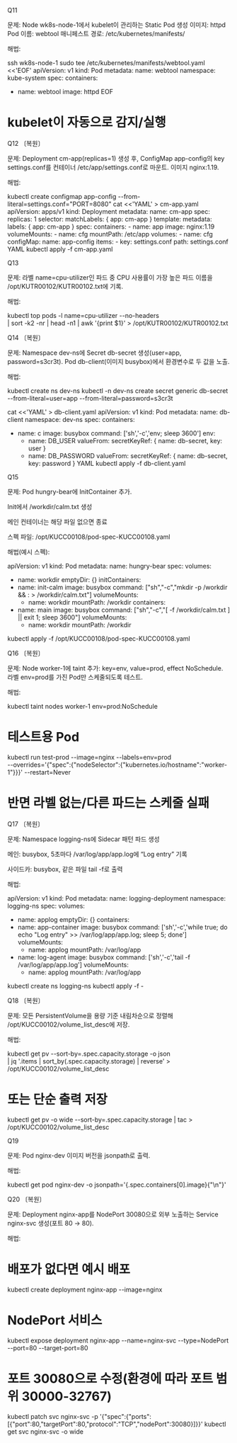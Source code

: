 Q11

문제:
Node wk8s-node-1에서 kubelet이 관리하는 Static Pod 생성
이미지: httpd
Pod 이름: webtool
매니페스트 경로: /etc/kubernetes/manifests/

해법:

ssh wk8s-node-1
sudo tee /etc/kubernetes/manifests/webtool.yaml <<'EOF'
apiVersion: v1
kind: Pod
metadata:
  name: webtool
  namespace: kube-system
spec:
  containers:
  - name: webtool
    image: httpd
EOF
# kubelet이 자동으로 감지/실행

Q12 〔복원〕

문제:
Deployment cm-app(replicas=1) 생성 후, ConfigMap app-config의 key settings.conf를
컨테이너 /etc/app/settings.conf로 마운트. 이미지 nginx:1.19.

해법:

kubectl create configmap app-config --from-literal=settings.conf="PORT=8080"
cat <<'YAML' > cm-app.yaml
apiVersion: apps/v1
kind: Deployment
metadata:
  name: cm-app
spec:
  replicas: 1
  selector:
    matchLabels: { app: cm-app }
  template:
    metadata:
      labels: { app: cm-app }
    spec:
      containers:
      - name: app
        image: nginx:1.19
        volumeMounts:
        - name: cfg
          mountPath: /etc/app
      volumes:
      - name: cfg
        configMap:
          name: app-config
          items:
          - key: settings.conf
            path: settings.conf
YAML
kubectl apply -f cm-app.yaml

Q13

문제:
라벨 name=cpu-utilizer인 파드 중 CPU 사용률이 가장 높은 파드 이름을
/opt/KUTR00102/KUTR00102.txt에 기록.

해법:

kubectl top pods -l name=cpu-utilizer --no-headers \
  | sort -k2 -nr | head -n1 | awk '{print $1}' > /opt/KUTR00102/KUTR00102.txt

Q14 〔복원〕

문제:
Namespace dev-ns에 Secret db-secret 생성(user=app, password=s3cr3t).
Pod db-client(이미지 busybox)에서 환경변수로 두 값을 노출.

해법:

kubectl create ns dev-ns
kubectl -n dev-ns create secret generic db-secret \
  --from-literal=user=app --from-literal=password=s3cr3t

cat <<'YAML' > db-client.yaml
apiVersion: v1
kind: Pod
metadata:
  name: db-client
  namespace: dev-ns
spec:
  containers:
  - name: c
    image: busybox
    command: ['sh','-c','env; sleep 3600']
    env:
    - name: DB_USER
      valueFrom:
        secretKeyRef: { name: db-secret, key: user }
    - name: DB_PASSWORD
      valueFrom:
        secretKeyRef: { name: db-secret, key: password }
YAML
kubectl apply -f db-client.yaml

Q15

문제:
Pod hungry-bear에 InitContainer 추가.

Init에서 /workdir/calm.txt 생성

메인 컨테이너는 해당 파일 없으면 종료

스펙 파일: /opt/KUCC00108/pod-spec-KUCC00108.yaml

해법(예시 스펙):

apiVersion: v1
kind: Pod
metadata:
  name: hungry-bear
spec:
  volumes:
  - name: workdir
    emptyDir: {}
  initContainers:
  - name: init-calm
    image: busybox
    command: ["sh","-c","mkdir -p /workdir && : > /workdir/calm.txt"]
    volumeMounts:
    - name: workdir
      mountPath: /workdir
  containers:
  - name: main
    image: busybox
    command: ["sh","-c","[ -f /workdir/calm.txt ] || exit 1; sleep 3600"]
    volumeMounts:
    - name: workdir
      mountPath: /workdir

kubectl apply -f /opt/KUCC00108/pod-spec-KUCC00108.yaml

Q16 〔복원〕

문제:
Node worker-1에 taint 추가: key=env, value=prod, effect NoSchedule.
라벨 env=prod를 가진 Pod만 스케줄되도록 테스트.

해법:

kubectl taint nodes worker-1 env=prod:NoSchedule
# 테스트용 Pod
kubectl run test-prod --image=nginx --labels=env=prod \
  --overrides='{"spec":{"nodeSelector":{"kubernetes.io/hostname":"worker-1"}}}' --restart=Never
# 반면 라벨 없는/다른 파드는 스케줄 실패

Q17 〔복원〕

문제:
Namespace logging-ns에 Sidecar 패턴 파드 생성

메인: busybox, 5초마다 /var/log/app/app.log에 “Log entry” 기록

사이드카: busybox, 같은 파일 tail -f로 출력

해법:

apiVersion: v1
kind: Pod
metadata:
  name: logging-deployment
  namespace: logging-ns
spec:
  volumes:
  - name: applog
    emptyDir: {}
  containers:
  - name: app-container
    image: busybox
    command: ['sh','-c','while true; do echo "Log entry" >> /var/log/app/app.log; sleep 5; done']
    volumeMounts:
    - name: applog
      mountPath: /var/log/app
  - name: log-agent
    image: busybox
    command: ['sh','-c','tail -f /var/log/app/app.log']
    volumeMounts:
    - name: applog
      mountPath: /var/log/app

kubectl create ns logging-ns
kubectl apply -f -

Q18 〔복원〕

문제:
모든 PersistentVolume을 용량 기준 내림차순으로 정렬해 /opt/KUCC00102/volume_list_desc에 저장.

해법:

kubectl get pv --sort-by=.spec.capacity.storage -o json \
  | jq '.items | sort_by(.spec.capacity.storage) | reverse' > /opt/KUCC00102/volume_list_desc
# 또는 단순 출력 저장
kubectl get pv -o wide --sort-by=.spec.capacity.storage | tac > /opt/KUCC00102/volume_list_desc

Q19

문제:
Pod nginx-dev 이미지 버전을 jsonpath로 출력.

해법:

kubectl get pod nginx-dev -o jsonpath='{.spec.containers[0].image}{"\n"}'

Q20 〔복원〕

문제:
Deployment nginx-app를 NodePort 30080으로 외부 노출하는 Service nginx-svc 생성(포트 80 → 80).

해법:

# 배포가 없다면 예시 배포
kubectl create deployment nginx-app --image=nginx

# NodePort 서비스
kubectl expose deployment nginx-app --name=nginx-svc --type=NodePort --port=80 --target-port=80

# 포트 30080으로 수정(환경에 따라 포트 범위 30000-32767)
kubectl patch svc nginx-svc -p '{"spec":{"ports":[{"port":80,"targetPort":80,"protocol":"TCP","nodePort":30080}]}}'
kubectl get svc nginx-svc -o wide